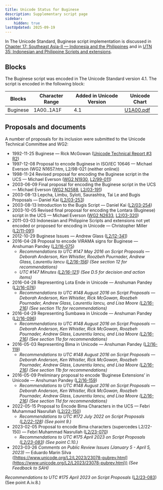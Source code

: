 ```yaml
---
title: Unicode Status for Buginese
description: Supplementary script page
sidebar:
    hidden: true
lastUpdated: 2025-09-19
---
```


In The Unicode Standard, Buginese script implementation is discussed in [Chapter 17: Southeast Asia-II — Indonesia and the Philippines](https://www.unicode.org/versions/latest/core-spec/chapter-17/#G26727) and in [UTN 35: Indonesian and Philippine Scripts and extensions](https://www.unicode.org/notes/tn35/).

## Blocks

The Buginese script was encoded in The Unicode Standard version 4.1. The script is encoded in the following block:

| Blocks | Character Range | Added in Unicode Version | Unicode Chart |
| ------ | --------------- | ------------------------ | ------------- |
| Buginese | 1A00..1A1F | 4.1 | [U1A00.pdf](http://www.unicode.org/charts/PDF/U1A00.pdf) |

## Proposals and documents

A number of proposals for its inclusion were submitted to the Unicode Technical Committee and WG2:
- 1992-11-25 Buginese — Rick McGowan ([Unicode Technical Report #3 R2](http://www.unicode.org/reports/tr3-2/))
- 1997-12-08 Proposal to encode Buginese in ISO/IEC 10646 — Michael Everson (WG2 N1657.htm, L2/98-021 (neither online))
- 1998-11-24 Revised proposal for encoding the Buginese script in the UCS — Michael Everson ([WG2 N1930](https://www.unicode.org/wg2/docs/n1930.pdf), [L2/99-011](http://www.unicode.org/L2/L1999/n1930.pdf))
- 2003-06-09 Final proposal for encoding the Buginese script in the UCS — Michael Everson  ([WG2 N2588](https://www.unicode.org/wg2/docs/n2588.pdf), [L2/03-191](http://www.unicode.org/cgi-bin/GetMatchingDocs.pl?L2/03-191))
- 2003-08-13 Lepcha, Limbu, Syloti, Saurashtra, Tai Le and Bugis Proposals — Daniel Kai ([L2/03-253](http://www.unicode.org/cgi-bin/GetMatchingDocs.pl?L2/03-253))
- 2003-08-13 Introduction to the Bugis Script — Daniel Kai ([L2/03-254](http://www.unicode.org/cgi-bin/GetMatchingDocs.pl?L2/03-254))
- 2003-10-05 Revised final proposal for encoding the Lontara (Buginese) script in the UCS — Michael Everson ([WG2 N2633](https://www.unicode.org/wg2/docs/n2633.pdf), [L2/03-320](http://www.unicode.org/cgi-bin/GetMatchingDocs.pl?L2/03-320))
- 2011-03-03 Indonesian and Philippine Scripts and extensions not yet encoded or proposed for encoding in Unicode — Christopher Miller ([L2/11-091](http://www.unicode.org/cgi-bin/GetMatchingDocs.pl?L2/11-091))
- 2012-10-29 Buginese Issues — Andrew Glass ([L2/12-341](http://www.unicode.org/cgi-bin/GetMatchingDocs.pl?L2/12-341))
- 2016-04-28 Proposal to encode VIRAMA signs for Buginese — Anshuman Pandey ([L2/16-075](http://www.unicode.org/cgi-bin/GetMatchingDocs.pl?L2/16-075))
  - _Recommendations to UTC #147 May 2016 on Script Proposals — Deborah Anderson, Ken Whistler, Roozbeh Pournader, Andrew Glass, Laurentiu Iancu ([L2/16-156](http://www.unicode.org/cgi-bin/GetMatchingDocs.pl?L2/16-156)) (See section 12 for recommendations)_
  - _UTC #147 Minutes ([L2/16-121](http://www.unicode.org/cgi-bin/GetMatchingDocs.pl?L2/16-121)) (See D.5 for decision and action items)_
- 2016-04-28 Representing Lota Ende in Unicode — Anshuman Pandey ([L2/16-076](http://www.unicode.org/cgi-bin/GetMatchingDocs.pl?L2/16-076))
  - _Recommendations to UTC #148 August 2016 on Script Proposals — Deborah Anderson, Ken Whistler, Rick McGowan, Roozbeh Pournader, Andrew Glass, Laurentiu Iancu, and Lisa Moore ([L2/16-216](http://www.unicode.org/cgi-bin/GetMatchingDocs.pl?L2/16-216)) (See section 11c for recommendations)_
- 2016-04-29 Representing Sumbawa in Unicode — Anshuman Pandey ([L2/16-096](http://www.unicode.org/cgi-bin/GetMatchingDocs.pl?L2/16-096))
  - _Recommendations to UTC #148 August 2016 on Script Proposals — Deborah Anderson, Ken Whistler, Rick McGowan, Roozbeh Pournader, Andrew Glass, Laurentiu Iancu, and Lisa Moore ([L2/16-216](http://www.unicode.org/cgi-bin/GetMatchingDocs.pl?L2/16-216)) (See section 11a for recommendations)_
- 2016-05-03 Representing Bima in Unicode — Anshuman Pandey ([L2/16-119](http://www.unicode.org/cgi-bin/GetMatchingDocs.pl?L2/16-119))
  - _Recommendations to UTC #148 August 2016 on Script Proposals — Deborah Anderson, Ken Whistler, Rick McGowan, Roozbeh Pournader, Andrew Glass, Laurentiu Iancu, and Lisa Moore ([L2/16-216](http://www.unicode.org/cgi-bin/GetMatchingDocs.pl?L2/16-216)) (See section 11b for recommendations)_
- 2016-05-09 Preliminary proposal to encode ‘Buginese Extensions’ in Unicode — Anshuman Pandey ([L2/16-159](http://www.unicode.org/cgi-bin/GetMatchingDocs.pl?L2/16-159))
  - _Recommendations to UTC #148 August 2016 on Script Proposals — Deborah Anderson, Ken Whistler, Rick McGowan, Roozbeh Pournader, Andrew Glass, Laurentiu Iancu, and Lisa Moore ([L2/16-216](http://www.unicode.org/cgi-bin/GetMatchingDocs.pl?L2/16-216)) (See section 11d for recommendations)_
- 2022-05-15 Proposal to Encode Bima Characters in the UCS — Febri Muhammad Nasrullah ([L2/22-150](http://www.unicode.org/cgi-bin/GetMatchingDocs.pl?L2/22-150))
  - _Recommendations to UTC #172 July 2022 on Script Proposals ([L2/22-128](http://www.unicode.org/cgi-bin/GetMatchingDocs.pl?L2/22-128)) (See point 9.)_
- 2023-02-05 Proposal to encode Bima characters (supercedes L2/22-150) — Febri Muhammad Nasrullah ([L2/23-070](http://www.unicode.org/cgi-bin/GetMatchingDocs.pl?L2/23-070))
  - _Recommendations to UTC #175 April 2023 on Script Proposals ([L2/23-083](https://www.unicode.org/cgi-bin/GetMatchingDocs.pl?L2/23-083)) (See point C.10.)_
- 2023-03-26 _Comments on Public Review Issues (January 5 - April 5, 2023)_ — Eduardo Marin Silva ([https://www.unicode.org/L2/L2023/23078-pubrev.html](https://www.unicode.org/L2/L2023/23078-pubrev.html)) _(See Feedback to SAH)_

_Recommendations to UTC #175 April 2023 on Script Proposals_ ([L2/23-083](https://www.unicode.org/cgi-bin/GetMatchingDocs.pl?L2/23-083)) (See point A.iv.8.)
